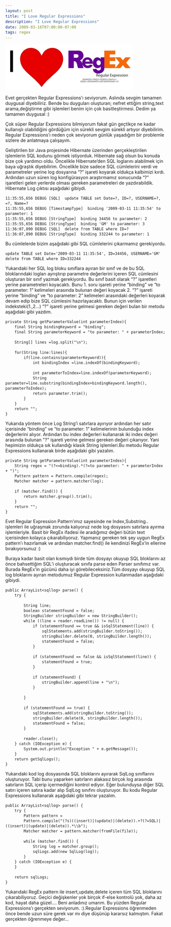 ```yaml
---
layout: post
title: "I Love Regular Expressions"
description: "I Love Regular Expressions"
date: 2009-03-16T07:00:00-07:00
tags: regex
---
```


![Capture 1](/img/iloveregex/ilove2.jpg)

Evet gerçekten Regular Expressions’ı seviyorum. Aslında sevgim tamamen
duygusal diyebiliriz. Bende bu duyguları oluşturan; nefret ettiğim string,text
arama,değiştirme gibi işlemleri benim için çok basitleştirmesi. Dedim ya tamamen
duygusal :)

Çok süper Regular Expressions bilmiyorum fakat gün geçtikçe ne kadar kullanışlı
olabildiğini gördüğüm için sürekli sevgim sürekli artıyor diyebilirim. Regular
Expressions’ı neden çok seviyorum günlük yaşadığım bir problemle sizlere de
anlatmaya çalışayım.

Geliştirilen bir Java projesinde Hibernate üzerinden gerçekleştirilen
işlemlerin SQL kodunu görmek istiyorduk. Hibernate sağ olsun bu konuda bize çok
yardımcı oldu. Öncelikle Hibernate’den SQL loglarını alabilmek için baya
uğraştık diyebilirim. Öncelikle bize sadece SQL cümlelerini verdi ve
parametreler yerine log dosyarına “?” işareti koyarak oldukça kalbimizi kırdı.
Ardından uzun süren log konfigürasyon araştırmamız sonucunda “?” işaretleri
gelen yerlerde olması gereken parametreleri de yazdırabildik. Hibernate Log
çıktısı aşağıdaki gibiydi.

```
11:35:55,656 DEBUG [SQL]  update TABLE set Date=?, ID=?, USERNAME=?, =?, Name=?
11:35:55,656 DEBUG [TimestampType]  binding '2009-03-11 11:35:54' to parameter: 1
11:35:55,656 DEBUG [StringType]  binding 34456 to parameter: 2
11:35:55,656 DEBUG [StringType]  binding 'GM' to parameter: 3
11:36:07,890 DEBUG [SQL]  delete from TABLE where ID=?
11:36:07,890 DEBUG [StringType]  binding 332244 to parameter: 1
```
 
Bu cümlelerde bizim aşağıdaki gibi SQL cümlelerini çıkarmamız gerekiyordu.

```
update TABLE set Date='2009-03-11 11:35:54', ID=34456, USERNAME='GM'
delete from TABLE where ID=332244
```
Yukarıdaki her SQL log bloku sınıflara ayıran bir sınıf ve de bu SQL
bloklarındaki logları ayrıştırıp parametre değerlerini içeren SQL cümlesini
oluşturan bir sınıf yazmak gerekiyordu. Bu sınıf basit olarak “?” işaretleri
yerine parametreleri koyacaktı. Bunu 1. soru işareti yerine “binding” ve “to
parameter: 1” kelimeleri arasında bulunan değeri koyacak 2. “?” işareti yerine
“binding” ve “to parameter: 2” kelimeleri arasındaki değerleri koyarak devam
edip bize SQL cümlesini hazırlayacaktı. Bunun için verilen indeksteki(1.,2…) “?”
işareti yerine gelmesi gereken değeri bulan bir metodu aşağıdaki gibi yazdım.

```
private String getParameterValue(int parameterIndex){
    final String bindingKeyword = "binding";
    final String parameterKeyword = "to parameter: " + parameterIndex;
 
    String[] lines =log.split("\n");
     
    for(String line:lines){
        if(line.contains(parameterKeyword)){
            int bindingIndex =line.indexOf(bindingKeyword);
     
            int parameterToIndex=line.indexOf(parameterKeyword);
            String parameter=line.substring(bindingIndex+bindingKeyword.length(), parameterToIndex);
            return parameter.trim();
        }
    }
    return "";        
}
```

Yukarıda yöntem önce Log String’i satırlara ayırıyor ardından her satır
içerisinde “binding” ve “to parameter: 1” kelimelerinin bulunduğu index
değerlerini alıyor. Ardından bu index değerleri kullanarak iki index değeri
arasında bulunan "?" işareti yerine gelmesi gereken değeri çıkarıyor. Yani
hepimizin oldukça sık kullandığı klasik String işlemleri.Bu metodu Regular
Expressions kullanarak birde aşağıdaki gibi yazalım.

```
private String getParameterValue(int parameterIndex){
    String regex = "(?<=binding).*(?=to parameter: " + parameterIndex + ")";
    Pattern pattern = Pattern.compile(regex);
    Matcher matcher = pattern.matcher(log);
 
    if (matcher.find()) {
        return matcher.group().trim();
    }
    return "";
}
```

Evet Regular Expression Pattern’ımız sayesinde ne Index,Substring.. işlemleri
ile uğraşmak zorunda kalıyoruz nede log dosyasını satırlara ayırma
işlemleriyle. Basit bir RegEx ifadesi ile aradığımız değeri bütün text
içerisinden kolayca çıkarabiliyoruz. Yapmanız gereken tek şey uygun RegEx
pattern’ı hazırlamak ve ardından matcher.find() ile kendinizi RegEx’in ellerine
bırakıyorsunuz :)

Buraya kadar basit olan kısmıydı birde tüm dosyayı okuyup SQL bloklarını az
önce bahsettiğim SQL’i oluşturacak sınıfa parse eden Parser sınıfımız var.
Burada RegEx’in gücünü daha iyi görebileceksiniz.Tüm dosyayı okuyup SQL log
bloklarını ayıran metodumuz Regular Expression kullanmadan aşağıdaki gibiydi.

```
public ArrayList<sqllog> parse() {
    try {
         
        String line;
        boolean statementFound = false;
        StringBuilder stringBuilder = new StringBuilder();
        while ((line = reader.readLine()) != null) {
            if (statementFound == true && isSqlStatement(line)) {
                sqlStatements.add(stringBuilder.toString());
                stringBuilder.delete(0, stringBuilder.length());
                statementFound = false;
            }
 
            if (statementFound == false && isSqlStatement(line)) {
                statementFound = true;
            }
 
            if (statementFound) {
                stringBuilder.append(line + "\n");
            }
 
        }
 
        if (statementFound == true) {
            sqlStatements.add(stringBuilder.toString());
            stringBuilder.delete(0, stringBuilder.length());
            statementFound = false;
        }
 
        reader.close();
    } catch (IOException e) {
        System.out.println("Exception " + e.getMessage());
    }
    return getSqlLogs();
}
```


Yukarıdaki kod log dosyasında SQL bloklarını ayırarak SqlLog sınıflarını
oluşturuyor. Tabi bunu yaparken satırların alakasız birçok log arasında
satırların SQL içerip içermediğini kontrol ediyor. Eğer bulunduysa diğer SQL
satırı içeren satıra kadar alıp SqlLog sınıfını oluşturuyor. Bu kodu Regular
Expressions kullanarak aşağıdaki gibi tekrar yazalım.

```
public ArrayList<sqllog> parse() {
    try {
        Pattern pattern =
        Pattern.compile("(?s)((insert)|(update)|(delete)).+?(?=SQL)|((insert)|(update)|(delete)).*\\b");
        Matcher matcher = pattern.matcher(fromFile(file));
 
        while (matcher.find()) {
            String log = matcher.group();
            sqlLogs.add(new SqlLog(log));                
        }
    } catch (IOException e) {
    }
 
    return sqlLogs;
}
```


Yukarıdaki RegEx pattern ile insert,update,delete içeren tüm SQL bloklarını
çıkarabiliyoruz. Geçici değişkenler yok birçok if-else kontrolü yok, daha az
kod, hayat daha güzel…. Beni anladınız umarım. Bu yüzden Regular
Expressions’ı gerçekten seviyorum. :).Regular Expressions öğrenmeden önce bende
uzun süre gerek var mı diye düşünüp kararsız kalmıştım. Fakat gerçekten
öğrenmeye değer…
